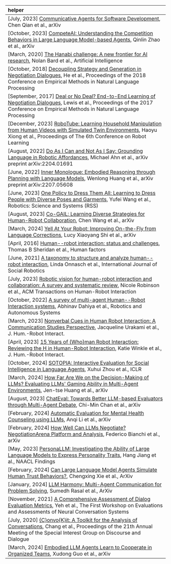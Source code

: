 | helper                                                                                                                                                                                                                                     |
|:-------------------------------------------------------------------------------------------------------------------------------------------------------------------------------------------------------------------------------------------|
| [July, 2023] [Communicative Agents for Software Development](https://arxiv.org/abs/2307.07924), Chen Qian et al., arXiv                                                                                                                    |
| [October, 2023] [CompeteAI: Understanding the Competition Behaviors in Large Language Model-based Agents](https://arxiv.org/abs/2310.17512), Qinlin Zhao et al., arXiv                                                                     |
| [March, 2020] [The Hanabi challenge: A new frontier for AI research](http://dx.doi.org/10.1016/j.artint.2019.103216), Nolan Bard et al., Artificial Intelligence                                                                           |
| [October, 2018] [Decoupling Strategy and Generation in Negotiation Dialogues](https://aclanthology.org/D18-1256), He et al., Proceedings of the 2018 Conference on Empirical Methods in Natural Language Processing                        |
| [September, 2017] [Deal or No Deal? End-to-End Learning of Negotiation Dialogues](https://aclanthology.org/D17-1259), Lewis et al., Proceedings of the 2017 Conference on Empirical Methods in Natural Language Processing                 |
| [December, 2023] [RoboTube: Learning Household Manipulation from Human Videos with Simulated Twin Environments](https://proceedings.mlr.press/v205/xiong23a.html), Haoyu Xiong et al., Proceedings of The 6th Conference on Robot Learning |
| [August, 2022] [Do As I Can and Not As I Say: Grounding Language in Robotic Affordances](https://say-can.github.io/), Michael Ahn et al., arXiv preprint arXiv:2204.01691                                                                  |
| [June, 2022] [Inner Monologue: Embodied Reasoning through Planning with Language Models](https://arxiv.org/abs/2207.05608), Wenlong Huang et al., arXiv preprint arXiv:2207.05608                                                          |
| [June, 2023] [One Policy to Dress Them All: Learning to Dress People with Diverse Poses and Garments](https://arxiv.org/abs/2306.12372), Yufei Wang et al., Robotics: Science and Systems (RSS)                                            |
| [August, 2023] [Co-GAIL: Learning Diverse Strategies for Human-Robot Collaboration](https://arxiv.org/abs/2108.06038), Chen Wang et al., arXiv                                                                                             |
| [March, 2024] [Yell At Your Robot: Improving On-the-Fly from Language Corrections](https://arxiv.org/abs/2403.12910), Lucy Xiaoyang Shi et al., arXiv                                                                                      |
| [April, 2016] [Human--robot interaction: status and challenges](https://journals.sagepub.com/doi/10.1177/0018720816644364), Thomas B Sheridan et al., Human factors                                                                        |
| [June, 2021] [A taxonomy to structure and analyze human--robot interaction](https://link.springer.com/article/10.1007/s12369-020-00666-5), Linda Onnasch et al., International Journal of Social Robotics                                  |
| [July, 2023] [Robotic vision for human-robot interaction and collaboration: A survey and systematic review](https://arxiv.org/abs/2307.15363), Nicole Robinson et al., ACM Transactions on Human-Robot Interaction                         |
| [October, 2022] [A survey of multi-agent Human--Robot Interaction systems](https://arxiv.org/abs/2212.05286), Abhinav Dahiya et al., Robotics and Autonomous Systems                                                                       |
| [March, 2023] [Nonverbal Cues in Human Robot Interaction: A Communication Studies Perspective](https://doi.org/10.1145/3570169), Jacqueline Urakami et al., J. Hum.-Robot Interact.                                                        |
| [April, 2023] [15 Years of (Who)man Robot Interaction: Reviewing the H in Human-Robot Interaction](https://doi.org/10.1145/3571718), Katie Winkle et al., J. Hum.-Robot Interact.                                                          |
| [October, 2024] [SOTOPIA: Interactive Evaluation for Social Intelligence in Language Agents](https://openreview.net/forum?id=mM7VurbA4r), Xuhui Zhou et al., ICLR                                                                          |
| [March, 2024] [How Far Are We on the Decision-Making of LLMs? Evaluating LLMs' Gaming Ability in Multi-Agent Environments](https://arxiv.org/abs/2403.11807), Jen-tse Huang et al., arXiv                                                  |
| [August, 2023] [ChatEval: Towards Better LLM-based Evaluators through Multi-Agent Debate](https://arxiv.org/abs/2308.07201), Chi-Min Chan et al., arXiv                                                                                    |
| [February, 2024] [Automatic Evaluation for Mental Health Counseling using LLMs](https://arxiv.org/abs/2402.11958), Anqi Li et al., arXiv                                                                                                   |
| [February, 2024] [How Well Can LLMs Negotiate? NegotiationArena Platform and Analysis](https://arxiv.org/abs/2402.05863), Federico Bianchi et al., arXiv                                                                                   |
| [May, 2023] [PersonaLLM: Investigating the Ability of Large Language Models to Express Personality Traits](https://api.semanticscholar.org/CorpusID:268032940), Hang Jiang et al., NAACL Findings                                          |
| [February, 2024] [Can Large Language Model Agents Simulate Human Trust Behaviors?](https://api.semanticscholar.org/CorpusID:267523076), Chengxing Xie et al., ArXiv                                                                        |
| [January, 2024] [LLM Harmony: Multi-Agent Communication for Problem Solving](https://api.semanticscholar.org/CorpusID:266725580), Sumedh Rasal et al., ArXiv                                                                               |
| [November, 2021] [A Comprehensive Assessment of Dialog Evaluation Metrics](https://aclanthology.org/2021.eancs-1.3), Yeh et al., The First Workshop on Evaluations and Assessments of Neural Conversation Systems                          |
| [July, 2020] [{C}onvo{K}it: A Toolkit for the Analysis of Conversations](https://aclanthology.org/2020.sigdial-1.8), Chang et al., Proceedings of the 21th Annual Meeting of the Special Interest Group on Discourse and Dialogue          |
| [March, 2024] [Embodied LLM Agents Learn to Cooperate in Organized Teams](https://arxiv.org/abs/2403.12482), Xudong Guo et al., arXiv                                                                                                      |